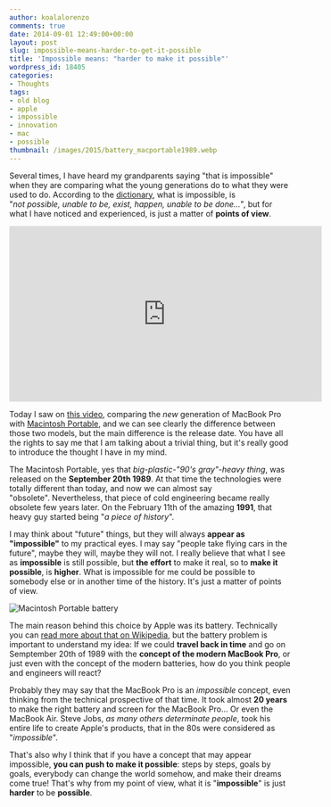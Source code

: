 ```yaml
---
author: koalalorenzo
comments: true
date: 2014-09-01 12:49:00+00:00
layout: post
slug: impossible-means-harder-to-get-it-possible
title: 'Impossible means: "harder to make it possible"'
wordpress_id: 18405
categories:
- Thoughts
tags:
- old blog
- apple
- impossible
- innovation
- mac
- possible
thumbnail: /images/2015/battery_macportable1989.webp
---
```


Several times, I have heard my grandparents saying "that is impossible" when they are comparing what the young generations do to what they were used to do. According to the [dictionary](http://en.wiktionary.org/wiki/impossible), what is impossible, is "_not possible, unable to be, exist, happen, unable to be done..._", but for what I have noticed and experienced, is just a matter of **points of view**. <!--more-->

<iframe width="560" height="315" src="https://www.youtube.com/embed/vI_7_qTKA3c" frameborder="0" allowfullscreen></iframe>

Today I saw on [this video](https://www.youtube.com/watch?v=vI_7_qTKA3c), comparing the _new_ generation of MacBook Pro with [Macintosh Portable](http://en.wikipedia.org/wiki/Macintosh_Portable), and we can see clearly the difference between those two models, but the main difference is the release date. You have all the rights to say me that I am talking about a trivial thing, but it's really good to introduce the thought I have in my mind. 

The Macintosh Portable, yes that _big-plastic-"90's gray"-heavy thing_, was released on the **September 20th 1989**. At that time the technologies were totally different than today, and now we can almost say "obsolete". Nevertheless, that piece of cold engineering became really obsolete few years later. On the February 11th of the amazing **1991**, that heavy guy started being "_a piece of history_".

I may think about "future" things, but they will always **appear as "impossible"** to my practical eyes. I may say "people take flying cars in the future", maybe they will, maybe they will not. I really believe that what I see as **impossible** is still possible, but **the effort** to make it real, so to **make it possible**, is **higher**. What is impossible for me could be possible to somebody else or in another time of the history. It's just a matter of points of view.

![Macintosh Portable battery](/images/2015/battery_macportable1989.webp)

The main reason behind this choice by Apple was its battery. Technically you can [read more about that on Wikipedia](http://en.wikipedia.org/wiki/Macintosh_Portable#Criticism), but the battery problem is important to understand my idea: If we could **travel back in time** and go on Semptember 20th of 1989 with the **concept of the modern MacBook Pro**, or just even with the concept of the modern batteries, how do you think people and engineers will react?

Probably they may say that the MacBook Pro is an _impossible_ concept, even thinking from the technical prospective of that time. It took almost **20 years** to make the right battery and screen for the MacBook Pro... Or even the MacBook Air. Steve Jobs, _as many others determinate people_, took his entire life to create Apple's products, that in the 80s were considered as "_impossible_".

That's also why I think that if you have a concept that may appear impossible, **you can push to make it possible**: steps by steps, goals by goals, everybody can change the world somehow, and make their dreams come true! That's why from my point of view, what it is "**impossible**" is just **harder** to be **possible**.

